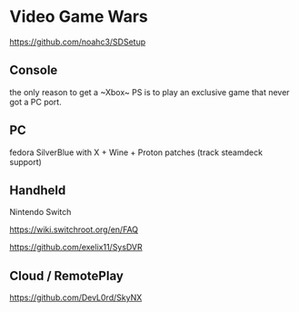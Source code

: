 # Video Game Wars

https://github.com/noahc3/SDSetup

## Console

the only reason to get a ~Xbox~ PS is to play an exclusive game that never got a PC port.

## PC

fedora SilverBlue with X + Wine + Proton patches (track steamdeck support)

## Handheld

Nintendo Switch

https://wiki.switchroot.org/en/FAQ

https://github.com/exelix11/SysDVR

## Cloud / RemotePlay

https://github.com/DevL0rd/SkyNX
